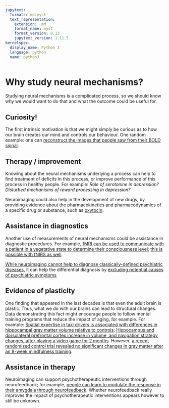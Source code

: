 ```yaml
---
jupytext:
  formats: md:myst
  text_representation:
    extension: .md
    format_name: myst
    format_version: 0.13
    jupytext_version: 1.11.5
kernelspec:
  display_name: Python 3
  language: python
  name: python3
---
```

# Why study neural mechanisms?

Studying neural mechanisms is a complicated process, so we should know why we would want to do that and what the outcome could be useful for.

## Curiosity!
The first intrinsic motivation is that we might simply be curious as to how our brain creates our mind and controls our behaviour. One random example: one can [reconstruct the images that people saw from their BOLD signal](https://www.biorxiv.org/content/10.1101/2022.11.18.517004v2.full.pdf).

## Therapy / improvement
Knowing about the neural mechanisms underlying a process can help to find treatment of deficits in this process, or improve performance of this process in healthy people. For example: *Role of serotonine in depression? Disturbed mechanisms of reward processing in depression?*  

Neuroimaging could also help in the development of new drugs, by providing evidence about the pharmacokinetics and pharmacodynamics of a specific drug or substance, such as [oxytocin](https://doi.org/10.1016/j.biopsych.2017.04.015).

## Assistance in diagnostics
Another use of measurements of neural mechanisms could be assistance in diagnostic procedures. For example,  [fMRI can be used to communicate with a patient in a vegetative state to determine their consciousness level](https://www.nejm.org/doi/full/10.1056/nejmoa0905370); [this is possible with fNIRS as well](https://doi.org/10.1117/1.NPh.4.4.040501).  

[While neuroimaging cannot help to diagnose classically-defined psychiatric diseases](https://doi.org/10.1176/appi.ajp.2018.1750701), it can help the differential diagnosis by [excluding potential causes of psychiatric symptoms](https://doi.org/10.3389/fpsyt.2020.00276)

## Evidence of plasticity
One finding that appeared in the last decades is that even the adult brain is plastic. Thus, what we do with our brains can lead to structural changes. Data demonstrating this fact might encourage people to follow mental training programs that reduce the impact of aging, for example. For example: [Spatial expertise in taxi drivers is associated with differences in hippocampal gray matter volume relative to controls](https://doi.org/10.1073/pnas.070039597); [Hippocampus and dorsolateral prefrontal cortex increase in volume, and navigation strategy changes, after playing a video game for 2 months](https://doi.org/10.1038/mp.2013.120). However, [a recent randomized control trial revealed no significant changes in gray matter after an 8-week mindfulness training](https://www.science.org/doi/full/10.1126/sciadv.abk3316).

## Assistance in therapy
Neuroimaging can support psychotherapeutic interventions through neurofeedback; for example, [people can learn to modulate the response in their amygdala through neurofeedback](https://doi.org/10.1016/j.neubiorev.2022.104694). Whether neurofeedback really improves the impact of psychotherapeutic interventions appears however to still be unknown.
